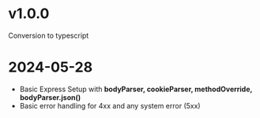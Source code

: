 # v1.0.0

Conversion to typescript

# 2024-05-28

-   Basic Express Setup with **bodyParser, cookieParser, methodOverride, bodyParser.json()**
-   Basic error handling for 4xx and any system error (5xx)
